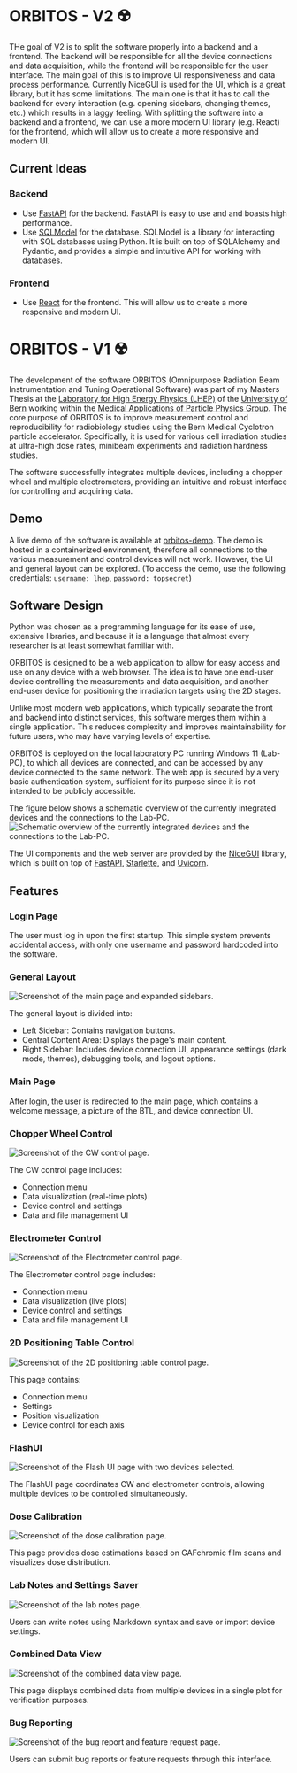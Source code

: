 # ORBITOS - V2 ☢️
THe goal of V2 is to split the software properly into a backend and a frontend. The backend will be responsible for all the device connections and data acquisition, while the frontend will be responsible for the user interface. The main goal of this is to improve UI responsiveness and data process performance. Currently NiceGUI is used for the UI, which is a great library, but it has some limitations. The main one is that it has to call the backend for every interaction (e.g. opening sidebars, changing themes, etc.) which results in a laggy feeling. With splitting the software into a backend and a frontend, we can use a more modern UI library (e.g. React) for the frontend, which will allow us to create a more responsive and modern UI.

## Current Ideas
### Backend
- Use [FastAPI](https://fastapi.tiangolo.com/) for the backend. FastAPI is easy to use and and boasts high performance.
- Use [SQLModel](https://sqlmodel.tiangolo.com/) for the database. SQLModel is a library for interacting with SQL databases using Python. It is built on top of SQLAlchemy and Pydantic, and provides a simple and intuitive API for working with databases.

### Frontend
- Use [React](https://reactjs.org/) for the frontend. This will allow us to create a more responsive and modern UI.


# ORBITOS - V1 ☢️
The development of the software ORBITOS (Omnipurpose Radiation Beam Instrumentation and Tuning Operational Software) was part of my Masters Thesis at the [Laboratory for High Energy Physics (LHEP)](https://www.lhep.unibe.ch/index_eng.html) of the [University of Bern](https://www.unibe.ch/index_eng.html) working within the [Medical Applications of Particle Physics Group](https://www.lhep.unibe.ch/research/medical_applications/index_eng.html). The core purpose of ORBITOS is to improve measurement control and reproducibility for radiobiology studies using the Bern Medical Cyclotron particle accelerator. Specifically, it is used for various cell irradiation studies at ultra-high dose rates, minibeam experiments and radiation hardness studies.
        
The software successfully integrates multiple devices, including a chopper wheel and multiple electrometers, providing an intuitive and robust interface for controlling and acquiring data.

## Demo
A live demo of the software is available at [orbitos-demo](https://orbitos-demo.izzecloud.duckdns.org/main). The demo is hosted in a containerized environment, therefore all connections to the various measurement and control devices will not work. However, the UI and general layout can be explored. (To access the demo, use the following credentials: `username: lhep`, `password: topsecret`)

## Software Design

Python was chosen as a programming language for its ease of use, extensive libraries, and because it is a language that almost every researcher is at least somewhat familiar with.

ORBITOS is designed to be a web application to allow for easy access and use on any device with a web browser. The idea is to have one end-user device controlling the measurements and data acquisition, and another end-user device for positioning the irradiation targets using the 2D stages.

Unlike most modern web applications, which typically separate the front and backend into distinct services, this software merges them within a single application. This reduces complexity and improves maintainability for future users, who may have varying levels of expertise.

ORBITOS is deployed on the local laboratory PC running Windows 11 (Lab-PC), to which all devices are connected, and can be accessed by any device connected to the same network. The web app is secured by a very basic authentication system, sufficient for its purpose since it is not intended to be publicly accessible. 

The figure below shows a schematic overview of the currently integrated devices and the connections to the Lab-PC.
![Schematic overview of the currently integrated devices and the connections to the Lab-PC.](static/images/flash-beamline-overview.png)


The UI components and the web server are provided by the [NiceGUI](https://github.com/zauberzeug/nicegui) library, which is built on top of [FastAPI](https://github.com/tiangolo/fastapi), [Starlette](https://github.com/encode/starlette), and [Uvicorn](https://github.com/encode/uvicorn).

## Features

### Login Page
The user must log in upon the first startup. This simple system prevents accidental access, with only one username and password hardcoded into the software.

### General Layout
![Screenshot of the main page and expanded sidebars.](static/images/main_page.png)

The general layout is divided into:
- Left Sidebar: Contains navigation buttons.
- Central Content Area: Displays the page's main content.
- Right Sidebar: Includes device connection UI, appearance settings (dark mode, themes), debugging tools, and logout options.

### Main Page
After login, the user is redirected to the main page, which contains a welcome message, a picture of the BTL, and device connection UI.

### Chopper Wheel Control
![Screenshot of the CW control page.](static/images/cw_page.png)

The CW control page includes:
- Connection menu
- Data visualization (real-time plots)
- Device control and settings
- Data and file management UI

### Electrometer Control
![Screenshot of the Electrometer control page.](static/images/em_page_1.png)

The Electrometer control page includes:
- Connection menu
- Data visualization (live plots)
- Device control and settings
- Data and file management UI

### 2D Positioning Table Control
![Screenshot of the 2D positioning table control page.](static/images/stages_page.png)

This page contains:
- Connection menu
- Settings
- Position visualization
- Device control for each axis

### FlashUI
![Screenshot of the Flash UI page with two devices selected.](static/images/flash_ui_page.png)

The FlashUI page coordinates CW and electrometer controls, allowing multiple devices to be controlled simultaneously.

### Dose Calibration
![Screenshot of the dose calibration page.](static/images/dose_calibration_page.png)

This page provides dose estimations based on GAFchromic film scans and visualizes dose distribution.

### Lab Notes and Settings Saver
![Screenshot of the lab notes page.](static/images/lab_notes_page.png)

Users can write notes using Markdown syntax and save or import device settings.

### Combined Data View
![Screenshot of the combined data view page.](static/images/combined_data_page.png)

This page displays combined data from multiple devices in a single plot for verification purposes.

### Bug Reporting
![Screenshot of the bug report and feature request page.](static/images/bug_report_page.png)

Users can submit bug reports or feature requests through this interface.

